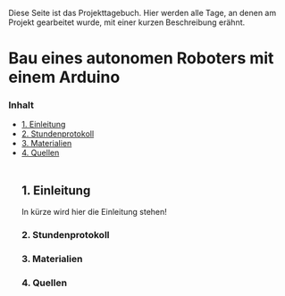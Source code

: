 Diese Seite ist das Projekttagebuch. Hier werden alle Tage, an denen am Projekt gearbeitet wurde, mit einer kurzen Beschreibung erähnt.

<h1>Bau eines autonomen Roboters mit einem Arduino</h1>

<h3> Inhalt </h3>
<ul style="list-stlye-type:none">
<li><a href="#kapitell">1. Einleitung</a></h2></li>
<li><a href="#kapitel2">2. Stundenprotokoll</a></h2></li>
<li><a href="#kapitel3">3. Materialien</a></h2></li>
<li><a href="#kapitel4">4. Quellen</a></h2></li>
<br>
<h2 id="kapitell">1. Einleitung</h2>
<p>In kürze wird hier die Einleitung stehen!<br></p>
<h3 id="kapitel2">2. Stundenprotokoll</a></h2></li>

<h3 id="kapitel3">3. Materialien</a></h2></li>

<h3 id="kapitel4">4. Quellen</a></h2></li>
